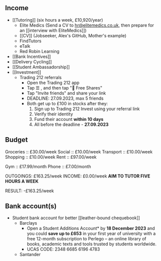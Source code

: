 ## Income
 - [[Tutoring]] (six hours a week, £10,920/year)
	 - Elite Medics (Send a CV to hr@elitemedics.co.uk, then prepare for an [[interview with EliteMedics]])
	 - [[CV]] (Jobseeker, Alex's GitHub, Mother's example)
	 - FindTutors
	 - eTalk
	 - Red Robin Learning
 - [[Bank Incentives]]
 - [[Delivery Cycling]]
 - [[Student Ambassadorship]]
 - [[Investment]]
	 - Trading 212 referrals
		 - Open the Trading 212 app
		 - Tap ☰ , and then tap "🎁 Free Shares"
		 - Tap "Invite friends" and share your link
		 - DEADLINE: 27.09.2023, max 5 friends
		 - Both get up to £100 in stocks after they:
			1. Sign up to Trading 212 Invest using your referral link
			2. Verify their identity
			3. Fund their account **within 10 days**
			4. All before the deadline - **27.09.2023**
## Budget
Groceries :: £30.00/week
Social :: £10.00/week
Transport :: £10.00/week
Shopping :: £10.00/week
Rent :: £97.00/week

Gym :: £17.99/month
Phone :: £7.00/month

OUTGOINGS: £163.25/week
INCOME: £0.00/week **AIM TO TUTOR FIVE HOURS A WEEK**

RESULT: -£163.25/week
## Bank account(s)
 - Student bank account for better [[leather-bound chequebook]]
	 - Barclays
		 - Open a Student Additions Account* by **1‌8 D‌ecember 2‌023** and you could **save up to £653** in your first year of university with a free 12-month subscription to Perlego – an online library of books, academic texts and tools trusted by students worldwide.
		 - UCAS CODE: 2348 6685 6196 4783
	 - Santander
